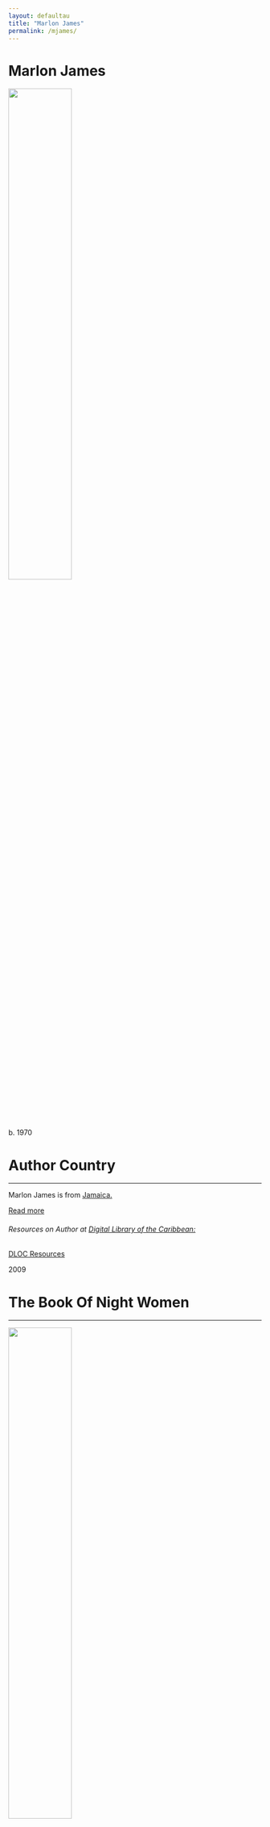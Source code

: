 ```yaml
---
layout: defaultau
title: "Marlon James"
permalink: /mjames/
---
```

<!-- partial:index.partial.html -->
<div class="content">
     <h1>Marlon James	</h1>
    <div class="quote">
        <div><img src="http://t2.gstatic.com/licensed-image?q=tbn:ANd9GcQ_93wTndanFv9OK4700RzDN0xboc1Q0VXqjyHn0P1H1wwvLRzZmYygTemMJGHKHPA-oMR5_I3DkIBHNoQ" height="50%" width = "50%" class="logo"></div>
    </div>
    <div class="timeline">
        <div style="padding-bottom:100px;"></div>
        <div class="block">
             <div class="date right"><p class="right">b. 1970</p></div>
            <div class="dot"></div>
            <div class="left first">
            <div class="author_country">
                <h1>Author Country</h1><hr>
          <div class="aclocation">  <p>Marlon James is from <a href="{{ site.baseurl }}/62">Jamaica.</a></p></div>
              <div class="acreadmore">  <a href="https://en.wikipedia.org/wiki/Marlon_James_(novelist)" target="_blank">Read more</a></div>
              <div class="aclocation">  <h6>Resources on Author at <a href="https://dloc.com" target="_blank">Digital Library of the Caribbean:</a></h6></div>
              <div class="dlocresources"><a href="{{ site.baseurl }}/mjames_dloc" target="_blank">DLOC Resources</a></div>
            </div>
            </div>
            </div>
        <div class="block">
            <div class="date left"><p class="left">2009</p></div>
            <div class="dot"></div>
            <div class="right">
                <h1>The Book Of Night Women</h1><hr>
                <p><img src="https://encrypted-tbn3.gstatic.com/images?q=tbn:ANd9GcSNGd8fSW6BIZtWAKSxsPfv8yLVts67o9t2x6gbSIu0Nf978BE9" height="50%" width = "50%"></p>
                <p>
                Language: English<br/>
                Publisher: Riverhead Books<br/>
                Pub_location: New York, NY,	United States<br/>
                Genre: Fiction (Novel)<br/>
                Length:417<br/>                   </p>
            </div>
        </div>
       <div class="block">
            <div class="date right"><p class="right">2015</p></div>
            <div class="dot"></div>
            <div class="left">
                <h1>A Brief History Of Seven Killings</h1><hr>
                <p><img src="https://encrypted-tbn0.gstatic.com/images?q=tbn:ANd9GcRDWZqj-FX4NjG4LDPPjAsHxc6Y3GdXYkbQ2HYCvaxhA3blFr93" height="50%" width = "50%"></p>
                <p>
                Language: English<br/>
                Publisher: Oneworld Publications<br/>
                Pub_location: London, England<br/>
                Genre: Fiction (Novel)<br/>
                Length: 704<br/>                   </p>
            </div>
        </div>
       <div class="block">
            <div class="date left"><p class="left">2016</p></div>
            <div class="dot"></div>
            <div class="right">
                <h1>Scurta Istorie A Sapte Crime</h1><hr>
                <p><img src="https://m.media-amazon.com/images/I/41hmh4JlF4L._SY498_BO1,204,203,200_.jpg" height="50%" width = "50%"></p>
                <p>
                Language: English<br/>
                Publisher: Litera Publications<br/>
                Pub_location: Pretoria, South Africa<br/>
                Genre: Fiction (Novel)<br/>
                Length: 656<br/>                   </p>
            </div>
        </div>
       <div class="block">
            <div class="date right"><p class="right">2018</p></div>
            <div class="dot"></div>
            <div class="left">
                <h1>Brève Histoire De Sept Meurtres: Roman</h1><hr>
                <p><img src="https://img.lapresse.ca/924x615/201610/24/1286558.jpg" height="50%" width = "50%"></p>
                <p>
                Language: English<br/>
                Publisher: Le Livre de Poche<br/>
                Pub_location: Paris, France<br/>
                Genre: Fiction (Novel)<br/>
                Length: 864<br/>                   </p>
            </div>
        </div><div class="block">
            <div class="date left"><p class="left">2019</p></div>
            <div class="dot"></div>
            <div class="right">
                <h1>Leopardo Negro, Lobo Rojo</h1><hr>
                <p><img src="https://m.media-amazon.com/images/I/51274UlxXpL._SY291_BO1,204,203,200_QL40_FMwebp_.jpg" height="50%" width = "50%"></p>
                <p>
                Language: English<br/>
                Publisher: Seix Barral	<br/>
                Pub_location: Barcelona, Spain<br/>
                Genre: Fiction (Novel)<br/>
                Length: 816<br/>                   </p>
            </div>
        </div>
<div class="block">
            <div class="date right"><p class="right">2020</p></div>
            <div class="dot"></div>
            <div class="left">
                <h1>Black Leopard, Red Wolf</h1><hr>
                <p><img src="https://m.media-amazon.com/images/I/61RW2fMfaKL._SX327_BO1,204,203,200_.jpg" height="50%" width = "50%"></p>
                <p>
                Language: English<br/>
                Publisher: Riverhead Books<br/>
                Pub_location: New York, NY, United States<br/>
                Genre: Fiction (Novel)<br/>
                Length: 640<br/>                   </p>
            </div>
        </div>
<div class="block">
            <div class="date left"><p class="left">2022</p></div>
            <div class="dot"></div>
            <div class="right">
                <h1>Moon Witch, Spider King: Dark Star Trilogy 2</h1><hr>
                <p><img src="https://m.media-amazon.com/images/I/51-kuSQh2DL._SY291_BO1,204,203,200_QL40_FMwebp_.jpg" height="50%" width = "50%"></p>
                <p>
                Language: English<br/>
                Publisher: Hamish Hamilton Ltd.<br/>
                Pub_location: London, England<br/>
                Genre: Fiction (Novel)	<br/>
                Length: 656<br/>                   </p>
            </div>
        </div>
        </div>
        </div>
<!-- partial -->
<script src='https://cdnjs.cloudflare.com/ajax/libs/jquery/3.1.1/jquery.min.js'></script><script  src="{{ site.baseurl }}/assets/js/authorscript.js"></script>